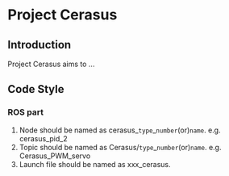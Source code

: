 # Project Cerasus
## Introduction
Project Cerasus aims to ...
## Code Style
### ROS part
1. Node should be named as cerasus_`type`_`number`(or)`name`. e.g. cerasus_pid_2
2. Topic should be named as Cerasus/`type`_`number`(or)`name`. e.g. Cerasus_PWM_servo
3. Launch file should be named as xxx_cerasus.

